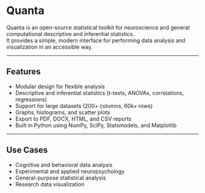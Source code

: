 # Quanta

Quanta is an open-source statistical toolkit for neuroscience and general computational descriptive and inferential statistics.  
It provides a simple, modern interface for performing data analysis and visualization in an accessible way.

---

## Features
- Modular design for flexible analysis
- Descriptive and inferential statistics (t-tests, ANOVAs, correlations, regressions)
- Support for large datasets (200+ columns, 60k+ rows)
- Graphs, histograms, and scatter plots
- Export to PDF, DOCX, HTML, and CSV reports
- Built in Python using NumPy, SciPy, Statsmodels, and Matplotlib

---

## Use Cases
- Cognitive and behavioral data analysis
- Experimental and applied neuropsychology
- General-purpose statistical analysis
- Research data visualization
